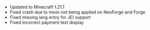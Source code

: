- Updated to Minecraft 1.21.1
- Fixed crash due to mixin not being applied on NeoForge and Forge
- Fixed missing lang entry for JEI support
- Fixed incorrect payment text display